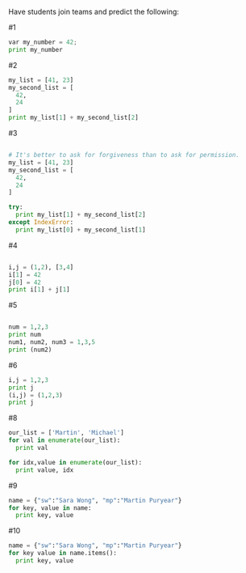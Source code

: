
Have students join teams and predict the following:

#1
```python
var my_number = 42;
print my_number
```


#2
```python
my_list = [41, 23]
my_second_list = [
  42,
  24
]
print my_list[1] + my_second_list[2]
```

#3
```python

# It's better to ask for forgiveness than to ask for permission.
my_list = [41, 23]
my_second_list = [
  42,
  24
]

try:
  print my_list[1] + my_second_list[2]
except IndexError:
  print my_list[0] + my_second_list[1]

```

#4
```python

i,j = (1,2), [3,4]
i[1] = 42
j[0] = 42
print i[1] + j[1]

```

#5
```python

num = 1,2,3
print num
num1, num2, num3 = 1,3,5
print (num2)

```


#6
```python
i,j = 1,2,3
print j
(i,j) = (1,2,3)
print j
```


#8
```python
our_list = ['Martin', 'Michael']
for val in enumerate(our_list):
  print val

for idx,value in enumerate(our_list):
  print value, idx
```

#9
```python
name = {"sw":"Sara Wong", "mp":"Martin Puryear"}
for key, value in name:
  print key, value
```

#10
```python
name = {"sw":"Sara Wong", "mp":"Martin Puryear"}
for key value in name.items():
  print key, value
```
